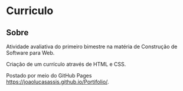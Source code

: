 # Curriculo
## Sobre
Atividade avaliativa do primeiro bimestre na matéria de Construção de Software para Web.

Criação de um currículo através de HTML e CSS.

Postado por meio do GitHub Pages <https://joaolucasassis.github.io/Portifolio/>.

